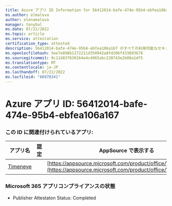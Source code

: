 ```yaml
---
title: Azure アプリ ID Information for 56412014-bafe-474e-95b4-ebfea106a167
ms.author: elmalova
author: elenamalova
manager: tonybal
ms.date: 07/22/2022
ms.topic: article
ms.service: attestation
certification_type: attested
description: 56412014-bafe-474e-95b4-ebfea106a167 のすべての利用可能なセキュリティとコンプライアンス情報。
ms.openlocfilehash: 5ee7e898b1272211d350942a8fd206f433893678
ms.sourcegitcommit: 9c114837630164e4c4965abc220743e2b08a1df5
ms.translationtype: MT
ms.contentlocale: ja-JP
ms.lasthandoff: 07/22/2022
ms.locfileid: "66978341"
---
```

# <a name="azure-app-id-56412014-bafe-474e-95b4-ebfea106a167"></a>Azure アプリ ID: 56412014-bafe-474e-95b4-ebfea106a167


### <a name="apps-associated-with-this-id"></a>この ID に関連付けられているアプリ:
| **アプリ名** | **認定** | **AppSource で表示する** |
|--------------|---------------|-----------------------|
| [Timeneye](../forward/WA200001950.md) |  | [https://appsource.microsoft.com/product/office/WA200001950](https://appsource.microsoft.com/product/office/WA200001950) |

### <a name="microsoft-365-app-compliance-status"></a>Microsoft 365 アプリコンプライアンスの状態
- Publisher Attestaton Status: Completed
